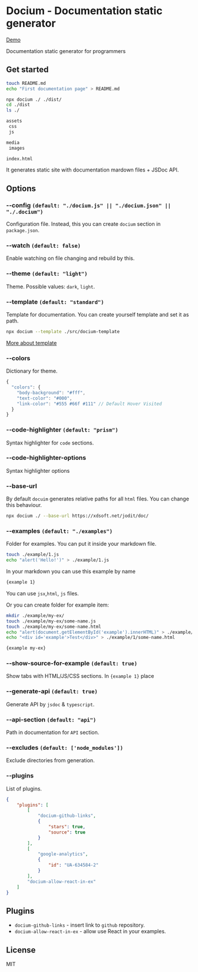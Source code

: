 # Docium - Documentation static generator

[Demo](https://xdsoft.net/jodit/doc/)

Documentation static generator for programmers

## Get started

```bash
touch README.md
echo "First documentation page" > README.md
```

```bash
npx docium ./ ./dist/
cd ./dist
ls ./
```

```bash
assets
 css
 js

media
 images

index.html
```

It generates static site with documentation mardown files + JSDoc API.

## Options

### --config `(default: "./docium.js" || "./docium.json" || "./.docium")`

Configuration file. Instead, this you can create `docium` section in `package.json`.

### --watch `(default: false)`

Enable watching on file changing and rebuild by this.

### --theme `(default: "light")`

Theme. Possible values: `dark`, `light`.

### --template `(default: "standard")`

Template for documentation. You can create yourself template and set it as path.

```bash
npx docium --template ./src/docium-template
```

[More about template](documentation/template.md)

### --colors

Dictionary for theme.

```js
{
  "colors": {
    "body-background": "#fff",
    "text-color": "#000",
    "link-color": "#555 #66f #111" // Default Hover Visited
  }
}
```

### --code-highlighter `(default: "prism")`

Syntax highlighter for `code` sections.

### --code-highlighter-options

Syntax highlighter options

### --base-url

By default `docuim` generates relative paths for all `html` files. You can change this behaviour.

```bash
npx docium ./ --base-url https://xdsoft.net/jodit/doc/
```

### --examples `(default: "./examples")`

Folder for examples. You can put it inside your markdown file.

```bash
touch ./example/1.js
echo "alert('Hello!')" > ./example/1.js
```

In your markdown you can use this example by name

```md
{example 1}
```

You can use `jsx`,`html`, `js` files.

Or you can create folder for example item:

```bash
mkdir ./example/my-ex/
touch ./example/my-ex/some-name.js
touch ./example/my-ex/some-name.html
echo "alert(document.getElementById('example').innerHTML)" > ./example/1/some-name.js
echo "<div id='example'>Test</div>" > ./example/1/some-name.html
```

```md
{example my-ex}
```

### --show-source-for-example `(default: true)`

Show tabs with HTML/JS/CSS sections. In `{example 1}` place

### --generate-api `(default: true)`

Generate API by `jsdoc` & `typescript`.

### --api-section `(default: "api")`

Path in documentation for `API` section.

### --excludes `(default: ['node_modules'])`

Exclude directories from generation.

### --plugins

List of plugins.

```json
{
	"plugins": [
		[
			"docium-github-links",
			{
				"stars": true,
				"source": true
			}
		],
		[
			"google-analytics",
			{
				"id": "UA-634584-2"
			}
		],
		"docium-allow-react-in-ex"
	]
}
```

## Plugins

-   `docium-github-links` - insert link to `github` repository.
-   `docium-allow-react-in-ex` - allow use React in your examples.

## License

MIT
